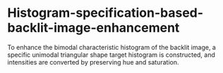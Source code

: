 # Histogram-specification-based-backlit-image-enhancement
To enhance the bimodal characteristic histogram of the backlit image, a specific unimodal triangular shape target histogram is constructed, and intensities are converted by preserving hue and saturation.

